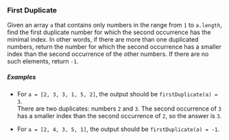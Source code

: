 ### First Duplicate

Given an array `a` that contains only numbers in the range from `1` to `a.length`, find the first duplicate number for which the second occurrence has the minimal index. In other words, if there are more than one duplicated numbers, return the number for which the second occurrence has a smaller index than the second occurrence of the other numbers. If there are no such elements, return `-1`.

##### Examples

* For `a = [2, 3, 3, 1, 5, 2]`, the output should be `firstDuplicate(a) = 3`. <br>There are two duplicates: numbers `2` and `3`. The second occurrence of `3` has a smaller index than the second occurrence of `2`, so the answer is `3`.

* For `a = [2, 4, 3, 5, 1]`, the output should be `firstDuplicate(a) = -1`.
